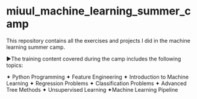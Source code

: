 # miuul_machine_learning_summer_camp
This repository contains all the exercises and projects I did in the machine learning summer camp.


 ▶The training content covered during the camp includes the following topics:

✦ Python Programming
✦ Feature Engineering
✦ Introduction to Machine Learning
✦ Regression Problems
✦ Classification Problems
✦ Advanced Tree Methods
✦ Unsupervised Learning
✦Machine Learning Pipeline
